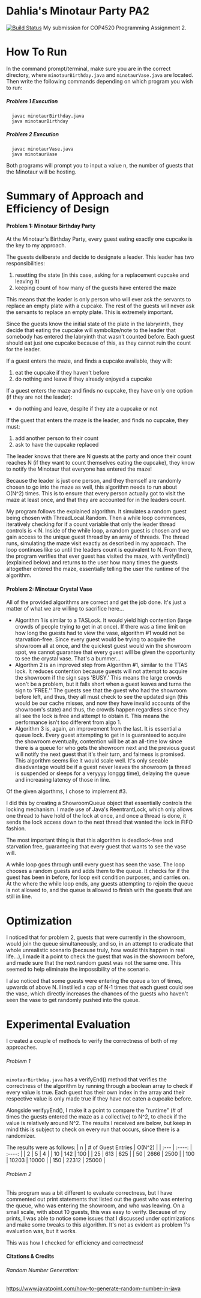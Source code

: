 # Dahlia's Minotaur Party PA2

[![Build Status](https://travis-ci.org/joemccann/dillinger.svg?branch=master)](https://travis-ci.org/joemccann/dillinger)
My submission for COP4520 Programming Assignment 2.

# How To Run
In the command prompt/terminal, make sure you are in the correct directory, where ```minotaurBirthday.java``` and ```minotaurVase.java``` are located. Then write the following commands depending on which program you wish to run:
##### Problem 1 Execution
```
  javac minotaurBirthday.java
  java minotaurBirthday
```
##### Problem 2 Execution
```
  javac minotaurVase.java
  java minotaurVase
```
Both programs will prompt you to input a value n, the number of guests that the Minotaur will be hosting.

# Summary of Approach and Efficiency of Design
#### Problem 1: Minotaur Birthday Party
At the Minotaur's Birthday Party, every guest eating exactly one cupcake is the key to my approach.

The guests deliberate and decide to designate a leader. This leader has two responsibilities:
1. resetting the state (in this case, asking for a replacement cupcake and leaving it)
2. keeping count of how many of the guests have entered the maze

This means that the leader is only person who will ever ask the servants to replace an empty plate with a cupcake. The rest of the guests will never ask the servants to replace an empty plate. This is extremely important.

Since the guests know the initial state of the plate in the labryrinth, they decide that eating the cupcake will symbolize/note to the leader that somebody has entered the labryinth that wasn't counted before. Each guest should eat just one cupcake because of this, as they cannot ruin the count for the leader.

If a guest enters the maze, and finds a cupcake available, they will:
1. eat the cupcake if they haven't before
2. do nothing and leave if they already enjoyed a cupcake

If a guest enters the maze and finds no cupcake, they have only one option (if they are not the leader):
- do nothing and leave, despite if they ate a cupcake or not

If the guest that enters the maze is the leader, and finds no cupcake, they must:
1. add another person to their count
2. ask to have the cupcake replaced

The leader knows that there are N guests at the party and once their count reaches N (if they want to count themselves eating the cupcake), they know to notify the Minotaur that everyone has entered the maze!

Because the leader is just one person, and they themself are randomly chosen to go into the maze as well, this algorithm needs to run about O(N^2) times. This is to ensure that every person actually got to visit the maze at least once, and that they are accounted for in the leaders count.

My program follows the explained algorithm. It simulates a random guest being chosen with ThreadLocal.Random. Then a while loop commences, iteratively checking for if a count variable that only the leader thread controls is < N. Inside of the while loop, a random guest is chosen and we gain access to the unique guest thread by an array of threads. The thread runs, simulating the maze visit exactly as described in my approach. The loop continues like so until the leaders count is equivalent to N. From there, the program verifies that ever guest has visited the maze, with verifyEnd() (explained below) and returns to the user how many times the guests altogether entered the maze, essentially telling the user the runtime of the algorithm.

#### Problem 2: Minotaur Crystal Vase
All of the provided algorithms are correct and get the job done. It's just a matter of what we are willing to sacrifice here...
- Algorithm 1 is similar to a TASLock. It would yield high contention (large crowds of people trying to get in at once). If there was a time limit on how long the guests had to view the vase, algorithm #1 would not be starvation-free. Since every guest would be trying to acquire the showroom all at once, and the quickest guest would win the showroom spot, we cannot guarantee that every guest will be given the opportunity to see the crystal vase. That's a bummer...
- Algorthm 2 is an improved step from Algorithm #1, similar to the TTAS lock. It reduces contention because guests will not attempt to acquire the showroom if the sign says 'BUSY.' This means the large crowds won't be a problem, but it falls short when a guest leaves and turns the sign to 'FREE.'' The guests see that the guest who had the showroom before left, and thus, they all must check to see the updated sign (this would be our cache misses, and now they have invalid accounts of the showroom's state) and thus, the crowds happen regardless since they all see the lock is free and attempt to obtain it. This means the performance isn't too different from algo 1.
- Algorithm 3 is, again, an improvement from the last. It is essential a queue lock. Every guest attempting to get in is guaranteed to acquire the showroom eventually, contention will be at an all-time low since there is a queue for who gets the showroom next and the previous guest will notify the next guest that it's their turn, and fairness is promised. This algorithm seems like it would scale well. It's only seeable disadvantage would be if a guest never leaves the showroom (a thread is suspended or sleeps for a veryyyy longgg time), delaying the queue and increasing latency of those in line.

Of the given algorthms, I chose to implement #3.

I did this by creating a ShowroomQueue object that essentially controls the locking mechanism. I made use of Java's ReentrantLock, which only allows one thread to have hold of the lock at once, and once a thread is done, it sends the lock access down to the next thread that wanted the lock in FIFO fashion.

The most important thing is that this algorithm is deadlock-free and starvation free, guaranteeing that every guest that wants to see the vase will.

A while loop goes through until every guest has seen the vase. The loop chooses a random guests and adds them to the queue. It checks for if the guest has been in before, for loop exit condition purposes, and carries on. At the where the while loop ends, any guests attempting to rejoin the queue is not allowed to, and the queue is allowed to finish with the guests that are still in line.

# Optimization
I noticed that for problem 2, guests that were currently in the showroom, would join the queue simultaneously, and so, in an attempt to eradicate that whole unrealistic scenario (because truly, how would this happen in real life...), I made it a point to check the guest that was in the showroom before, and made sure that the next random guest was not the same one. This seemed to help eliminate the impossibility of the scenario.

I also noticed that some guests were entering the queue a ton of times, upwards of above N. I instilled a cap of N-1 times that each guest could see the vase, which directly increases the chances of the guests who haven't seen the vase to get randomly pushed into the queue.


# Experimental Evaluation
I created a couple of methods to verify the correctness of both of my approaches.
###### Problem 1
```minotaurBirthday.java``` has a verifyEnd() method that verifies the correctness of the algorithm by running through a boolean array to check if every value is true. Each guest has their own index in the array and their respective value is only made true if they have not eaten a cupcake before.

Alongside verifyyEnd(), I make it a point to compare the "runtime" (# of times the guests entered the maze as a collective) to N^2, to check if the value is relatively around N^2. The results I received are below, but keep in mind this is subject to check on every run that occurs, since there is a randomizer.

The results were as follows:
| n     | # of Guest Entries | O(N^2)      |
| :---        |    :----:   |         :----: |
| 2      | 5       |  4  |
| 10  | 142        | 100      |
| 25     | 613       | 625   |
| 50      | 2666       | 2500   |
| 100     | 10203       | 10000   |
| 150     | 22312       | 25000   |

###### Problem 2
This program was a bit different to evaluate correctness, but I have commented out print statements that listed out the guest who was entering the queue, who was entering the showroom, and who was leaving. On a small scale, with about 10 guests, this was easy to verify. Because of my prints, I was able to notice some issues that I discussed under optimizations and make some tweaks to this algorithm. It's not as evident as problem 1's evaluation was, but it works.

This was how I checked for efficiency and correctness!

#### Citations & Credits
###### Random Number Generation:
https://www.javatpoint.com/how-to-generate-random-number-in-java

